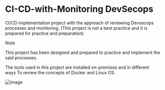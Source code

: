 # CI-CD-with-Monitoring DevSecops
CI/CD implementation project with the approach of reviewing Devsecops processes and monitoring. (This project is not a best practice and it is prepared for practice and preparation)

> [!NOTE]
> This project has been designed and prepared to practice and implement the said processes.

The tools used in this project are installed on-premises and in different ways
To review the concepts of Docker and Linux OS.




![image](https://github.com/imanabr77/CI-CD-with-Monitoring-DevSecops/assets/92488673/94490580-6a41-4b39-b312-14a08c4fa114)
